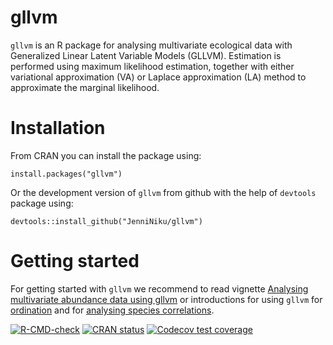 # gllvm

`gllvm` is an R package for analysing multivariate ecological data with Generalized Linear Latent Variable Models (GLLVM).
Estimation is performed using maximum likelihood estimation, together with either variational approximation (VA) or Laplace approximation (LA) method to approximate the marginal likelihood.

# Installation

From CRAN you can install the package using:
```
install.packages("gllvm")
```
Or the development version of `gllvm` from github with the help of `devtools` package using:
```
devtools::install_github("JenniNiku/gllvm")
```

# Getting started

For getting started with `gllvm` we recommend to read vignette [Analysing multivariate abundance data using gllvm](https://jenniniku.github.io/gllvm/articles/vignette1.html)
or introductions for using `gllvm` for [ordination](https://jenniniku.github.io/gllvm/articles/vignette3.html) and for [analysing species correlations](https://jenniniku.github.io/gllvm/articles/vignette4.html).


<!-- badges: start -->
[![R-CMD-check](https://github.com/BertvanderVeen/gllvm/actions/workflows/R-CMD-check.yaml/badge.svg)](https://github.com/BertvanderVeen/gllvm/actions/workflows/R-CMD-check.yaml)
[![CRAN status](https://www.r-pkg.org/badges/version/gllvm)](https://CRAN.R-project.org/package=gllvm)
[![Codecov test coverage](https://codecov.io/gh/JenniNiku/gllvm/branch/master/graph/badge.svg)](https://app.codecov.io/gh/JenniNiku/gllvm?branch=master)
<!-- badges: end -->
